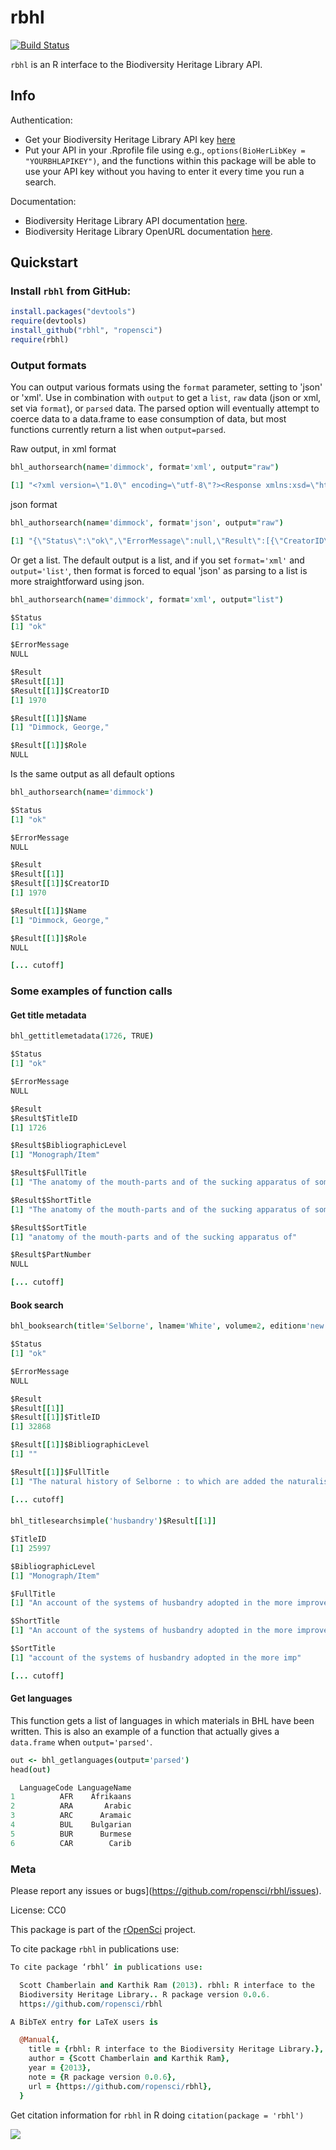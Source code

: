 rbhl
====

[![Build Status](https://api.travis-ci.org/ropensci/rbhl.png)](https://travis-ci.org/ropensci/rbhl)

`rbhl` is an R interface to the Biodiversity Heritage Library API. 

## Info

Authentication:

* Get your Biodiversity Heritage Library API key [here](http://www.biodiversitylibrary.org/getapikey.aspx)
* Put your API in your .Rprofile file using e.g., `options(BioHerLibKey = "YOURBHLAPIKEY")`, and the functions within this package will be able to use your API key without you having to enter it every time you run a search. 

Documentation:

* Biodiversity Heritage Library API documentation [here](http://www.biodiversitylibrary.org/api2/docs/docs.html).
* Biodiversity Heritage Library OpenURL documentation [here](http://www.biodiversitylibrary.org/openurlhelp.aspx).

## Quickstart

### Install `rbhl` from GitHub:

```R
install.packages("devtools")
require(devtools)
install_github("rbhl", "ropensci")
require(rbhl)
```

### Output formats

You can output various formats using the `format` parameter, setting to 'json' or 'xml'. Use in combination with `output` to get a `list`, `raw` data (json or xml, set via `format`), or `parsed` data. The parsed option will eventually attempt to coerce data to a data.frame to ease consumption of data, but most functions currently return a list when `output=parsed`.

Raw output, in xml format

```coffee
bhl_authorsearch(name='dimmock', format='xml', output="raw")
```

```coffee
[1] "﻿<?xml version=\"1.0\" encoding=\"utf-8\"?><Response xmlns:xsd=\"http://www.w3.org/2001/XMLSchema\" xmlns:xsi=\"http://www.w3.org/2001/XMLSchema-instance\"><Status>ok</Status><Result><Creator><CreatorID>1970</CreatorID><Name>Dimmock, George,</Name><Numeration /><Unit /><Title /><Location /><FullerForm /><Dates>1852-</Dates><CreatorUrl>http://www.biodiversitylibrary.org/creator/1970</CreatorUrl></Creator><Creator><CreatorID>8126</CreatorID><Name>Dimmock, George,</Name><Numeration /><Unit /><Title /><Location /><FullerForm /><Dates>1852-1930</Dates><CreatorUrl>http://www.biodiversitylibrary.org/creator/8126</CreatorUrl></Creator></Result></Response>"
```

json format

```coffee
bhl_authorsearch(name='dimmock', format='json', output="raw")
```

```coffee
[1] "{\"Status\":\"ok\",\"ErrorMessage\":null,\"Result\":[{\"CreatorID\":1970,\"Name\":\"Dimmock, George,\",\"Role\":null,\"Numeration\":\"\",\"Unit\":\"\",\"Title\":\"\",\"Location\":\"\",\"FullerForm\":\"\",\"Dates\":\"1852-\",\"CreatorUrl\":\"http://www.biodiversitylibrary.org/creator/1970\"},{\"CreatorID\":8126,\"Name\":\"Dimmock, George,\",\"Role\":null,\"Numeration\":\"\",\"Unit\":\"\",\"Title\":\"\",\"Location\":\"\",\"FullerForm\":\"\",\"Dates\":\"1852-1930\",\"CreatorUrl\":\"http://www.biodiversitylibrary.org/creator/8126\"}]}"
```

Or get a list. The default output is a list, and if you set `format='xml'` and `output='list'`, then format is forced to equal 'json' as parsing to a list is more straightforward using json.

```coffee
bhl_authorsearch(name='dimmock', format='xml', output="list")
``` 

```coffee
$Status
[1] "ok"

$ErrorMessage
NULL

$Result
$Result[[1]]
$Result[[1]]$CreatorID
[1] 1970

$Result[[1]]$Name
[1] "Dimmock, George,"

$Result[[1]]$Role
NULL
``` 

Is the same output as all default options

```coffee
bhl_authorsearch(name='dimmock')
``` 

```coffee
$Status
[1] "ok"

$ErrorMessage
NULL

$Result
$Result[[1]]
$Result[[1]]$CreatorID
[1] 1970

$Result[[1]]$Name
[1] "Dimmock, George,"

$Result[[1]]$Role
NULL

[... cutoff]
``` 

### Some examples of function calls

#### Get title metadata

```coffee
bhl_gettitlemetadata(1726, TRUE)
```

```coffee
$Status
[1] "ok"

$ErrorMessage
NULL

$Result
$Result$TitleID
[1] 1726

$Result$BibliographicLevel
[1] "Monograph/Item"

$Result$FullTitle
[1] "The anatomy of the mouth-parts and of the sucking apparatus of some Diptera.  "

$Result$ShortTitle
[1] "The anatomy of the mouth-parts and of the sucking apparatus of some Diptera."

$Result$SortTitle
[1] "anatomy of the mouth-parts and of the sucking apparatus of"

$Result$PartNumber
NULL

[... cutoff]
```

#### Book search

```coffee
bhl_booksearch(title='Selborne', lname='White', volume=2, edition='new', year=1825, collectionid=4, language='eng')
```

```coffee
$Status
[1] "ok"

$ErrorMessage
NULL

$Result
$Result[[1]]
$Result[[1]]$TitleID
[1] 32868

$Result[[1]]$BibliographicLevel
[1] ""

$Result[[1]]$FullTitle
[1] "The natural history of Selborne : to which are added the naturalist's calendar, miscellaneous observations, and poems."

[... cutoff]
```

#### 

```coffee
bhl_titlesearchsimple('husbandry')$Result[[1]]
```

```coffee
$TitleID
[1] 25997

$BibliographicLevel
[1] "Monograph/Item"

$FullTitle
[1] "An account of the systems of husbandry adopted in the more improved districts of Scotland ...  "

$ShortTitle
[1] "An account of the systems of husbandry adopted in the more improved districts of Scotland ..."

$SortTitle
[1] "account of the systems of husbandry adopted in the more imp"

[... cutoff]
```

#### Get languages

This function gets a list of languages in which materials in BHL have been written.  This is also an example of a function that actually gives a `data.frame` when `output='parsed'`.

```coffee
out <- bhl_getlanguages(output='parsed')
head(out)
```

```coffee
  LanguageCode LanguageName
1          AFR    Afrikaans
2          ARA       Arabic
3          ARC      Aramaic
4          BUL    Bulgarian
5          BUR      Burmese
6          CAR        Carib
```

### Meta

Please report any issues or bugs](https://github.com/ropensci/rbhl/issues).

License: CC0

This package is part of the [rOpenSci](http://ropensci.org/packages) project.

To cite package `rbhl` in publications use:

```coffee
To cite package ‘rbhl’ in publications use:

  Scott Chamberlain and Karthik Ram (2013). rbhl: R interface to the
  Biodiversity Heritage Library.. R package version 0.0.6.
  https://github.com/ropensci/rbhl

A BibTeX entry for LaTeX users is

  @Manual{,
    title = {rbhl: R interface to the Biodiversity Heritage Library.},
    author = {Scott Chamberlain and Karthik Ram},
    year = {2013},
    note = {R package version 0.0.6},
    url = {https://github.com/ropensci/rbhl},
  }
```

Get citation information for `rbhl` in R doing `citation(package = 'rbhl')`

[![](http://ropensci.org/public_images/github_footer.png)](http://ropensci.org)